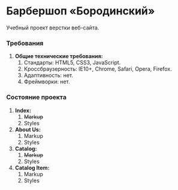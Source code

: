 # Барбершоп «Бородинский»
Учебный проект верстки веб-сайта.

### Требования
1. **Общие технические требования:**
    1. Стандарты: HTML5, CSS3, JavaScript.
    2. Кроссбраузерность: IE10+, Chrome, Safari, Opera, Firefox.
    3. Адаптивность: нет.
    4. Фреймворки: нет.

### Состояние проекта
1. **Index:**
    1. ~~Markup~~
    2. Styles
2. **About Us:**
    1. Markup
    2. Styles
3. **Catalog:**
    1. ~~Markup~~
    2. Styles
4. **Catalog Item:**
    1. Markup
    2. Styles